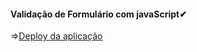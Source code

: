 #### Validação de Formulário com javaScript✔

=><a href="https://viniciussilver.github.io/form_javaScript/">Deploy da aplicação </a>
